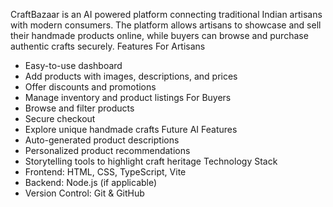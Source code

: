 CraftBazaar is an AI powered  platform connecting traditional Indian artisans with modern consumers. The platform allows artisans to showcase and sell their handmade products online, while buyers can browse and purchase authentic crafts securely.
Features
For Artisans
- Easy-to-use dashboard
- Add products with images, descriptions, and prices
- Offer discounts and promotions
- Manage inventory and product listings
For Buyers
- Browse and filter products
- Secure checkout
- Explore unique handmade crafts
Future AI Features
- Auto-generated product descriptions
- Personalized product recommendations
- Storytelling tools to highlight craft heritage
Technology Stack
- Frontend: HTML, CSS, TypeScript, Vite
- Backend: Node.js (if applicable)
- Version Control: Git & GitHub

